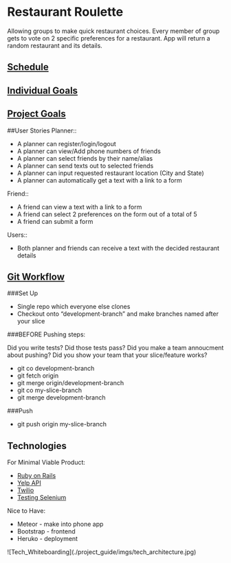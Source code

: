 # Restaurant Roulette
Allowing groups to make quick restaurant choices. Every member of group gets to vote on 2 specific preferences for a restaurant. App will return a random restaurant and its details.

## [Schedule](./project_guide/schedule.md)
## [Individual Goals](./project_guide/individual_goals.md)
## [Project Goals](./project_guide/project_mvp_nth.md)
##User Stories
Planner::
<ul>
  <li>A planner can register/login/logout</li>
  <li>A planner can view/Add phone numbers of friends</li>
  <li>A planner can select friends by their name/alias</li>
  <li>A planner can send texts out to selected friends</li>
  <li>A planner can input requested restaurant location (City and State)</li>
  <li>A planner can automatically get a text with a link to a form</li>
</ul>

Friend::
<ul>
  <li>A friend can view a text with a link to a form</li>
  <li>A friend can select 2 preferences on the form out of a total of 5</li>
  <li>A friend can submit a form</li>
</ul>

Users::
<ul>
  <li>Both planner and friends can receive a text with the decided restaurant details</li>
</ul>

## [Git Workflow](https://gist.github.com/mikelikesbikes/ccbf4c7fd90e647138c6)
###Set Up

<ul>
  <li>Single repo which everyone else clones</li>
  <li>Checkout onto “development-branch” and make branches named after your slice</li>
</ul>

###BEFORE Pushing steps:
<p>
Did you write tests? Did those tests pass? Did you make a team annoucment about pushing? Did you show your team that your slice/feature works?
</p>
<ul>
  <li>git co development-branch</li>
  <li>git fetch origin</li>
  <li>git merge origin/development-branch</li>
  <li>git co my-slice-branch</li>
  <li>git merge development-branch</li>
</ul>

###Push
<ul>
  <li>git push origin my-slice-branch</li>
</ul>

## Technologies
For Minimal Viable Product:
<ul>
  <li><a href="http://guides.rubyonrails.org/">Ruby on Rails</a></li>
  <li><a href="https://github.com/Yelp/yelp-ruby">Yelp API</a></li>
  <li><a href="https://www.twilio.com/docs/api">Twilio</a></li>
  <li><a href="https://github.com/yhordi/testing-and-code-coverage/tree/construction">Testing Selenium</a></li>
</ul>
Nice to Have:
<ul>
  <li>Meteor - make into phone app</li>
  <li>Bootstrap - frontend</li>
  <li>Heruko - deployment</li>
</ul>
![Tech_Whiteboarding](./project_guide/imgs/tech_architecture.jpg)

